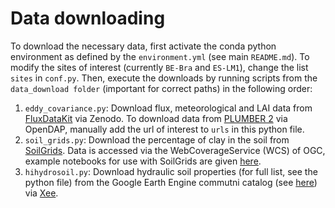 # Data downloading

To download the necessary data, first activate the conda python environment as defined by the `environment.yml` (see main `README.md`).  To modify the sites of interest (currently `BE-Bra` and `ES-LM1`), change the list `sites` in `conf.py`. Then, execute the downloads by running scripts from the `data_download folder` (important for correct paths) in the following order:

1. `eddy_covariance.py`: Download flux, meteorological and LAI data from [FluxDataKit](https://doi.org/10.5281/zenodo.11370417) via Zenodo. To download data from [PLUMBER 2](http://doi.org/10.25914/5fdb0902607e1) via OpenDAP, manually add the url of interest to `urls` in this python file. 
2. `soil_grids.py`: Download the percentage of clay in the soil from [SoilGrids](https://doi.org/10.5194/soil-7-217-2021
). Data is accessed via the WebCoverageService (WCS) of OGC, example notebooks for use with SoilGrids are given [here](https://git.wur.nl/isric/soilgrids/soilgrids.notebooks).
3. `hihydrosoil.py`: Download hydraulic soil properties (for full list, see the python file) from the Google Earth Engine commutni catalog (see [here](https://gee-community-catalog.org/projects/hihydro_soil/)) via [Xee](https://github.com/google/Xee/tree/v0.0.14).
